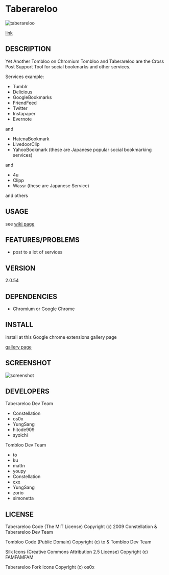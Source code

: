 # Taberareloo

![taberareloo](https://github.com/Constellation/taberareloo/raw/master/src/skin/fork64.png)

[link](https://github.com/Constellation/taberareloo)

## DESCRIPTION

Yet Another Tombloo on Chromium
Tombloo and Taberareloo are the Cross Post Support Tool for social bookmarks and other services.

Services example:

+  Tumblr
+  Delicious
+  GoogleBookmarks
+  FriendFeed
+  Twitter
+  Instapaper
+  Evernote

and

+  HatenaBookmark
+  LivedoorClip
+  YahooBookmark (these are Japanese popular social bookmarking services)

and

+  4u
+  Clipp
+  Wassr (these are Japanese Service)

and others

## USAGE

see [wiki page](https://wiki.github.com/Constellation/taberareloo/)

## FEATURES/PROBLEMS

+ post to a lot of services

## VERSION

2.0.54

## DEPENDENCIES

+ Chromium or Google Chrome

## INSTALL

install at this Google chrome extensions gallery page

[gallery page](https://chrome.google.com/extensions/detail/ldcnohnnlpgglecmkldelbmiokgmikno)

## SCREENSHOT

![screenshot](http://farm5.static.flickr.com/4030/4230713294_14aa84791f_o.png)

## DEVELOPERS

Taberareloo Dev Team

+ Constellation
+ os0x
+ YungSang
+ hitode909
+ syoichi

Tombloo Dev Team

+ to
+ ku
+ mattn
+ youpy
+ Constellation
+ cxx
+ YungSang
+ zorio
+ simonetta

## LICENSE

Taberareloo Code
(The MIT License)
Copyright (c) 2009 Constellation & Taberareloo Dev Team

Tombloo Code
(Public Domain)
Copyright (c) to & Tombloo Dev Team

Silk Icons
(Creative Commons Attribution 2.5 License)
Copyright (c) FAMFAMFAM

Taberareloo Fork Icons
Copyright (c) os0x
